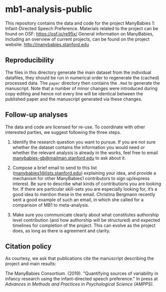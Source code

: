 # mb1-analysis-public

This repository contains the data and code for the project ManyBabies 1: Infant-Directed Speech Preference.
Materials related to the project can be found on OSF: https://osf.io/re95x/
General information on ManyBabies, including an overview of current projects, can be found on the project website: http://manybabies.stanford.edu

## Reproducibility

The files in this directory generate the main dataset from the individual datafiles, they should be run in numerical order to regenerate the (cached) processed data. The `paper` directory then contains the `.Rmd` to generate the manuscript. Note that a number of minor changes were introduced during copy editing and hence not every line will be identical between the published paper and the manuscript generated via these changes. 

## Follow-up analyses

The data and code are licensed for re-use. To coordinate with other interested parties, we suggest following the three steps.

1. Identify the research question you want to pursue. If you are not sure whether the dataset contains the information you would need or whether the relevant analysis is already in the works, feel free to email manybabies-gb@mailman.stanford.edu to ask about it.

2. Compose a brief email to send to this list (manybabies1@lists.stanford.edu) explaining your idea, and provide a mechanism for other ManyBabies1 contributors to sign up/express interest. Be sure to describe what kinds of contributions you are looking for. If there are particular skill-sets you are especially looking for, it’s a good idea to mention these in the email. Christina Bergmann recently sent a good example of such an email, in which she called for a comparison of MB1 to meta-analysis.

3. Make sure you communicate clearly about what constitutes authorship level contribution (and how authorship will be structured) and expected timelines for completion of the project. This can evolve as the project does, as long as there is agreement and clarity.

## Citation policy

As courtesy, we ask that publications cite the manuscript describing the project and main results:

The ManyBabies Consortium. (2019). "Quantifying sources of variability in infancy research using the infant-directed speech preference." In press at *Advances in Methods and Practices in Psychological Science (AMPPS)*.
